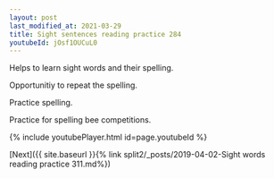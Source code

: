```yaml
---
layout: post
last_modified_at: 2021-03-29
title: Sight sentences reading practice 284
youtubeId: jOsf1OUCuL0
---
```

 
 
Helps to learn sight words and their spelling.

Opportunitiy to repeat the spelling. 

Practice spelling. 
 
Practice for spelling bee competitions. 
 
{% include youtubePlayer.html id=page.youtubeId %}
 
 

[Next]({{ site.baseurl }}{% link  split2/_posts/2019-04-02-Sight words reading practice 311.md%})
 
